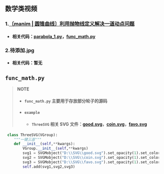 ## 数学类视频
### 1.[〔manim | 圆锥曲线〕利用抛物线定义解决一道动点问题](https://www.bilibili.com/video/BV1z3411K7cF/?spm_id_from=333.999.0.0&vd_source=5d2eb1cf9e3234b2a4b508f94b748174) 
* #### 相关代码：[parabola_1.py](https://github.com/Gillott/My_manimCE/blob/main/My_vedios/math/parabola_1.py)，[func_math.py](https://github.com/Gillott/My_manimCE/blob/main/My_vedios/math/func_math.py)  
### 2.待添加.jpg
* #### 相关代码：暂无  
## `func_math.py`
>**NOTE**
>- #### `func_math.py` 主要用于存放部分轮子的源码  
>- #### `example`
>    * #### `ThreeSVG` 相关 SVG 文件：[good.svg](https://github.com/Gillott/My_manimCE/blob/main/My_vedios/math/good.svg)，[coin.svg](https://github.com/Gillott/My_manimCE/blob/main/My_vedios/math/coin.svg)，[favo.svg](https://github.com/Gillott/My_manimCE/blob/main/My_vedios/math/favo.svg)
```py
 class ThreeSVG(VGroup):
    """一键三连"""
    def __init__(self,**kwargs):
        VGroup.__init__(self,**kwargs)
        svg1 = SVGMobject("D:\\SVG\\good.svg").set_opacity(1).set_color(GRAY)
        svg2 = SVGMobject("D:\\SVG\\coin.svg").set_opacity(1).set_color(GRAY)
        svg3 = SVGMobject("D:\\SVG\\favo.svg").set_opacity(1).set_color(GRAY)
        self.add(svg1,svg2,svg3)
```
